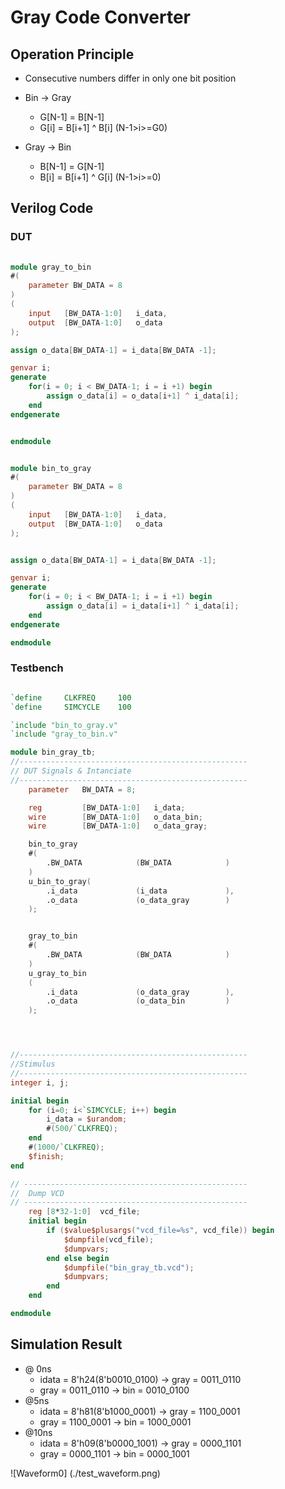 # Gray Code Converter
## Operation Principle
- Consecutive numbers differ in only one bit position
- Bin -> Gray
	- G[N-1] 	= B[N-1]
	- G[i]		= B[i+1] ^ B[i] (N-1>i>=G0)

- Gray -> Bin
	- B[N-1] 	= G[N-1]
	- B[i]		= B[i+1] ^ G[i] (N-1>i>=0)

## Verilog Code
### DUT
```verilog
	
module gray_to_bin
#(
	parameter BW_DATA = 8
)
(
	input	[BW_DATA-1:0]	i_data,
	output	[BW_DATA-1:0]	o_data
);

assign o_data[BW_DATA-1] = i_data[BW_DATA -1];

genvar i;
generate 
	for(i = 0; i < BW_DATA-1; i = i +1) begin
		assign o_data[i] = o_data[i+1] ^ i_data[i];
	end
endgenerate


endmodule
```
```verilog

module bin_to_gray
#(
	parameter BW_DATA = 8
)
(
	input	[BW_DATA-1:0]	i_data,
	output	[BW_DATA-1:0]	o_data
);


assign o_data[BW_DATA-1] = i_data[BW_DATA -1];

genvar i;
generate 
	for(i = 0; i < BW_DATA-1; i = i +1) begin
		assign o_data[i] = i_data[i+1] ^ i_data[i];
	end
endgenerate

endmodule
```

### Testbench
```verilog

`define		CLKFREQ		100
`define		SIMCYCLE	100

`include "bin_to_gray.v"
`include "gray_to_bin.v"

module bin_gray_tb;
//---------------------------------------------------
// DUT Signals & Intanciate
//---------------------------------------------------
	parameter 	BW_DATA = 8;

	reg			[BW_DATA-1:0]	i_data;
	wire		[BW_DATA-1:0]	o_data_bin;
	wire		[BW_DATA-1:0]	o_data_gray;

	bin_to_gray
	#(
		.BW_DATA			(BW_DATA			)
	)
	u_bin_to_gray(
		.i_data				(i_data				),
		.o_data				(o_data_gray		)
	);


	gray_to_bin
	#(
		.BW_DATA			(BW_DATA			)
	)
	u_gray_to_bin
	(
		.i_data				(o_data_gray		),
		.o_data				(o_data_bin			)
	);




//---------------------------------------------------
//Stimulus
//---------------------------------------------------
integer i, j;

initial begin
	for (i=0; i<`SIMCYCLE; i++) begin
		i_data = $urandom;
		#(500/`CLKFREQ);
	end
	#(1000/`CLKFREQ);
	$finish;
end

// --------------------------------------------------
//	Dump VCD
// --------------------------------------------------
	reg	[8*32-1:0]	vcd_file;
	initial begin
		if ($value$plusargs("vcd_file=%s", vcd_file)) begin
			$dumpfile(vcd_file);
			$dumpvars;
		end else begin
			$dumpfile("bin_gray_tb.vcd");
			$dumpvars;
		end
	end

endmodule


```
## Simulation Result
-	@ 0ns
	- idata = 8'h24(8'b0010_0100) 	-> gray = 0011_0110
	- gray  = 0011_0110 	-> bin  = 0010_0100
- 	@5ns
	- idata = 8'h81(8'b1000_0001) 	-> gray = 1100_0001
	- gray  = 1100_0001 	-> bin  = 1000_0001
-	@10ns
	- idata = 8'h09(8'b0000_1001) 	-> gray = 0000_1101
	- gray  = 0000_1101 	-> bin  = 0000_1001

![Waveform0] (./test_waveform.png)

